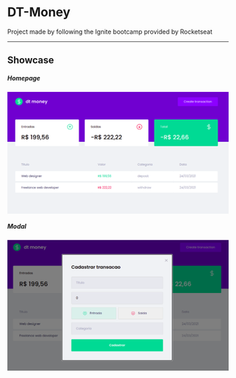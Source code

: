# DT-Money

<p>Project made by following the Ignite bootcamp provided by Rocketseat</p>
<hr/>

## Showcase

##### Homepage

<img align="center"  src="assets/homepage.png" />

##### Modal
<img align="center" src="assets/modal.png" />
